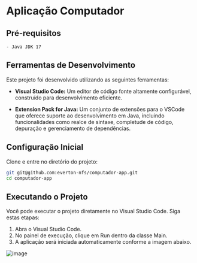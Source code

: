 # Aplicação Computador


## Pré-requisitos

    - Java JDK 17

## Ferramentas de Desenvolvimento

Este projeto foi desenvolvido utilizando as seguintes ferramentas:

 - **Visual Studio Code:** Um editor de código fonte altamente configurável, construído para desenvolvimento eficiente.

 - **Extension Pack for Java:** Um conjunto de extensões para o VSCode que oferece suporte ao desenvolvimento em Java, incluindo funcionalidades como realce de sintaxe, completude de código, depuração e gerenciamento de dependências.

## Configuração Inicial

Clone e entre no diretório do projeto:

```sh
git git@github.com:everton-nfs/computador-app.git
cd computador-app
```
## Executando o Projeto

Você pode executar o projeto diretamente no Visual Studio Code. Siga estas etapas:

1. Abra o Visual Studio Code.
2. No painel de execução, clique em Run dentro da classe Main.
3. A aplicação será iniciada automaticamente conforme a imagem abaixo.

![image](https://github.com/everton-nfs/api/assets/43849964/48e939e5-0e70-4116-a1d5-9ab0d3ef15f0)

